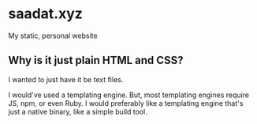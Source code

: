 # saadat.xyz
My static, personal website

## Why is it just plain HTML and CSS?

I wanted to just have it be text files.

I would've used a templating engine. But, most templating engines require JS,
npm, or even Ruby. I would preferably like a templating engine that's just a
native binary, like a simple build tool.
